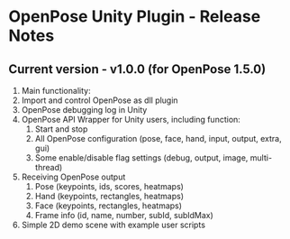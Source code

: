 OpenPose Unity Plugin - Release Notes
============================================

## Current version - v1.0.0 (for OpenPose 1.5.0)
1. Main functionality:
  1. Import and control OpenPose as dll plugin
  2. OpenPose debugging log in Unity
  3. OpenPose API Wrapper for Unity users, including function:
      1. Start and stop
      2. All OpenPose configuration (pose, face, hand, input, output, extra, gui)
      3. Some enable/disable flag settings (debug, output, image, multi-thread)
  4. Receiving OpenPose output 
      1. Pose (keypoints, ids, scores, heatmaps) 
      2. Hand (keypoints, rectangles, heatmaps)
      3. Face (keypoints, rectangles, heatmaps)
      4. Frame info (id, name, number, subId, subIdMax)
  5. Simple 2D demo scene with example user scripts
